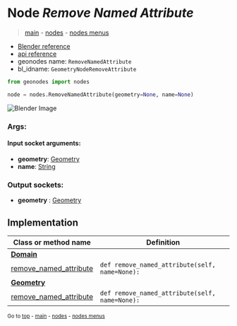 # Node *Remove Named Attribute*

> [main](../index.md) - [nodes](nodes.md) - [nodes menus](nodes_menus.md)

- [Blender reference](https://docs.blender.org/manual/en/latest/modeling/geometry_nodes/attribute/remove_named_attribute.html)
- [api reference](https://docs.blender.org/api/current/bpy.types.GeometryNodeRemoveAttribute.html)
- geonodes name: `RemoveNamedAttribute`
- bl_idname: `GeometryNodeRemoveAttribute`

```python
from geonodes import nodes

node = nodes.RemoveNamedAttribute(geometry=None, name=None)
```

![Blender Image](https://docs.blender.org/manual/en/latest/_images/node-types_GeometryNodeRemoveAttribute.webp)

### Args:

#### Input socket arguments:

- **geometry**: [Geometry](Geometry.md)
- **name**: [String](String.md)

### Output sockets:

- **geometry** : [Geometry](Geometry.md)

## Implementation

| Class or method name | Definition |
|----------------------|------------|
| **[Domain](Domain.md)** |
| [remove_named_attribute](Domain.md#remove_named_attribute) | `def remove_named_attribute(self, name=None):` |
| **[Geometry](Geometry.md)** |
| [remove_named_attribute](Geometry.md#remove_named_attribute) | `def remove_named_attribute(self, name=None):` |

<sub>Go to [top](#node-remove-named-attribute) - [main](../index.md) - [nodes](nodes.md) - [nodes menus](nodes_menus.md)</sub>

